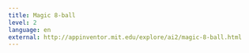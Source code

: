 ```yaml
---
title: Magic 8-ball
level: 2
language: en
external: http://appinventor.mit.edu/explore/ai2/magic-8-ball.html
---
```

